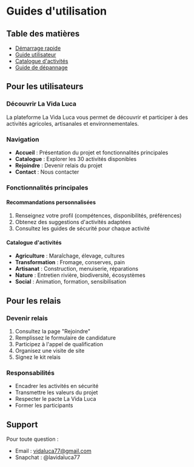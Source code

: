 # Guides d'utilisation

## Table des matières

- [Démarrage rapide](./quick-start.md)
- [Guide utilisateur](./user-guide.md)
- [Catalogue d'activités](./activities-catalog.md)
- [Guide de dépannage](./troubleshooting.md)

## Pour les utilisateurs

### Découvrir La Vida Luca
La plateforme La Vida Luca vous permet de découvrir et participer à des activités agricoles, artisanales et environnementales. 

### Navigation
- **Accueil** : Présentation du projet et fonctionnalités principales
- **Catalogue** : Explorer les 30 activités disponibles
- **Rejoindre** : Devenir relais du projet
- **Contact** : Nous contacter

### Fonctionnalités principales

#### Recommandations personnalisées
1. Renseignez votre profil (compétences, disponibilités, préférences)
2. Obtenez des suggestions d'activités adaptées
3. Consultez les guides de sécurité pour chaque activité

#### Catalogue d'activités
- **Agriculture** : Maraîchage, élevage, cultures
- **Transformation** : Fromage, conserves, pain
- **Artisanat** : Construction, menuiserie, réparations
- **Nature** : Entretien rivière, biodiversité, écosystèmes
- **Social** : Animation, formation, sensibilisation

## Pour les relais

### Devenir relais
1. Consultez la page "Rejoindre"
2. Remplissez le formulaire de candidature
3. Participez à l'appel de qualification
4. Organisez une visite de site
5. Signez le kit relais

### Responsabilités
- Encadrer les activités en sécurité
- Transmettre les valeurs du projet
- Respecter le pacte La Vida Luca
- Former les participants

## Support

Pour toute question :
- Email : [vidaluca77@gmail.com](mailto:vidaluca77@gmail.com)
- Snapchat : @lavidaluca77